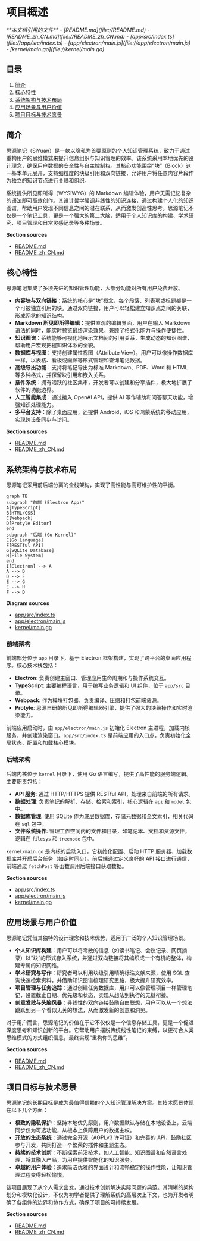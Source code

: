 # 项目概述

<cite>
**本文档引用的文件**
- [README.md](file://README.md)
- [README_zh_CN.md](file://README_zh_CN.md)
- [app/src/index.ts](file://app/src/index.ts)
- [app/electron/main.js](file://app/electron/main.js)
- [kernel/main.go](file://kernel/main.go)
</cite>

## 目录
1. [简介](#简介)
2. [核心特性](#核心特性)
3. [系统架构与技术布局](#系统架构与技术布局)
4. [应用场景与用户价值](#应用场景与用户价值)
5. [项目目标与技术愿景](#项目目标与技术愿景)

## 简介

思源笔记（SiYuan）是一款以隐私为首要原则的个人知识管理系统，致力于通过重构用户的思维模式来提升信息组织与知识管理的效率。该系统采用本地优先的设计理念，确保用户数据的安全性与自主控制权。其核心功能围绕“块”（Block）这一基本单元展开，支持细粒度的块级引用和双向链接，允许用户将任意内容片段作为独立的知识节点进行关联和组织。

系统提供所见即所得（WYSIWYG）的 Markdown 编辑体验，用户无需记忆复杂的语法即可高效创作。其设计哲学强调非线性的知识连接，通过构建个人化的知识图谱，帮助用户发现不同信息之间的潜在联系，从而激发创造性思考。思源笔记不仅是一个笔记工具，更是一个强大的第二大脑，适用于个人知识库的构建、学术研究、项目管理和日常灵感记录等多种场景。

**Section sources**
- [README.md](file://README.md#L63-L114)
- [README_zh_CN.md](file://README_zh_CN.md#L63-L114)

## 核心特性

思源笔记集成了多项先进的知识管理功能，大部分功能对所有用户免费开放。

*   **内容块与双向链接**：系统的核心是“块”概念，每个段落、列表项或标题都是一个可被独立引用的块。通过双向链接，用户可以轻松建立知识点之间的关联，形成网状的知识结构。
*   **Markdown 所见即所得编辑**：提供直观的编辑界面，用户在输入 Markdown 语法的同时，能实时预览最终渲染效果，兼顾了格式化能力与操作便捷性。
*   **知识图谱**：系统能够可视化地展示文档间的引用关系，生成动态的知识图谱，帮助用户宏观把握知识体系的全貌。
*   **数据库与视图**：支持创建属性视图（Attribute View），用户可以像操作数据库一样，以表格、看板或画廊等形式管理和查询笔记数据。
*   **高级导出功能**：支持将笔记导出为标准 Markdown、PDF、Word 和 HTML 等多种格式，并保留块引用和嵌入关系。
*   **插件系统**：拥有活跃的社区集市，开发者可以创建和分享插件，极大地扩展了软件的功能边界。
*   **人工智能集成**：通过接入 OpenAI API，提供 AI 写作辅助和问答聊天功能，增强知识处理能力。
*   **多平台支持**：除了桌面应用，还提供 Android、iOS 和鸿蒙系统的移动应用，实现跨设备同步与访问。

**Section sources**
- [README.md](file://README.md#L117-L189)
- [README_zh_CN.md](file://README_zh_CN.md#L117-L189)

## 系统架构与技术布局

思源笔记采用前后端分离的全栈架构，实现了高性能与高可维护性的平衡。

```mermaid
graph TB
subgraph "前端 (Electron App)"
A[TypeScript]
B[HTML/CSS]
C[Webpack]
D[Protyle Editor]
end
subgraph "后端 (Go Kernel)"
E[Go Language]
F[RESTful API]
G[SQLite Database]
H[File System]
end
I[Electron] --> A
A --> D
D --> F
E --> G
E --> H
F --> D
```

**Diagram sources**
- [app/src/index.ts](file://app/src/index.ts#L0-L231)
- [app/electron/main.js](file://app/electron/main.js#L0-L799)
- [kernel/main.go](file://kernel/main.go#L0-L60)

### 前端架构
前端部分位于 `app` 目录下，基于 Electron 框架构建，实现了跨平台的桌面应用程序。核心技术栈包括：
*   **Electron**: 负责创建主窗口、管理应用生命周期和与操作系统交互。
*   **TypeScript**: 主要编程语言，用于编写业务逻辑和 UI 组件，位于 `app/src` 目录。
*   **Webpack**: 作为模块打包器，负责编译、压缩和打包前端资源。
*   **Protyle**: 思源自研的所见即所得编辑器引擎，提供了强大的块级操作和实时渲染能力。

前端应用启动时，由 `app/electron/main.js` 初始化 Electron 主进程，加载内核服务，并创建渲染窗口。`app/src/index.ts` 是前端应用的入口点，负责初始化全局状态、配置和加载核心模块。

### 后端架构
后端内核位于 `kernel` 目录下，使用 Go 语言编写，提供了高性能的服务端逻辑。主要职责包括：
*   **API 服务**: 通过 HTTP/HTTPS 提供 RESTful API，处理来自前端的所有请求。
*   **数据处理**: 负责笔记的解析、存储、检索和索引，核心逻辑在 `api` 和 `model` 包中。
*   **数据库管理**: 使用 SQLite 作为底层数据库，存储元数据和全文索引，相关代码在 `sql` 包中。
*   **文件系统操作**: 管理工作空间内的文件和目录，如笔记本、文档和资源文件，逻辑在 `filesys` 和 `treenode` 包中。

`kernel/main.go` 是内核的启动入口，它初始化配置、启动 HTTP 服务器、加载数据库并开启后台任务（如定时同步）。前后端通过定义良好的 API 接口进行通信，前端通过 `fetchPost` 等函数调用后端接口获取数据。

**Section sources**
- [app/src/index.ts](file://app/src/index.ts#L0-L231)
- [app/electron/main.js](file://app/electron/main.js#L0-L799)
- [kernel/main.go](file://kernel/main.go#L0-L60)

## 应用场景与用户价值

思源笔记凭借其独特的设计理念和技术优势，适用于广泛的个人知识管理场景。

*   **个人知识库构建**：用户可以将零散的信息（如读书笔记、会议记录、网页摘录）以“块”的形式存入系统，并通过双向链接将其编织成一个有机的整体，构建专属的知识网络。
*   **学术研究与写作**：研究者可以利用块级引用精确标注文献来源，使用 SQL 查询快速检索资料，并借助知识图谱梳理研究思路，极大提升研究效率。
*   **项目管理与任务追踪**：通过创建任务数据库，用户可以像管理项目一样管理笔记，设置截止日期、优先级和状态，实现从想法到执行的无缝衔接。
*   **创意发散与头脑风暴**：非线性的双向链接鼓励自由联想，用户可以从一个想法跳跃到另一个看似无关的想法，从而激发新的创意和洞见。

对于用户而言，思源笔记的价值在于它不仅仅是一个信息存储工具，更是一个促进深度思考和知识创新的平台。它帮助用户摆脱传统线性笔记的束缚，以更符合人类思维模式的方式组织信息，最终实现“重构你的思维”。

**Section sources**
- [README.md](file://README.md#L63-L114)
- [README_zh_CN.md](file://README_zh_CN.md#L63-L114)

## 项目目标与技术愿景

思源笔记的长期目标是成为最值得信赖的个人知识管理解决方案。其技术愿景体现在以下几个方面：

*   **极致的隐私保护**：坚持本地优先原则，用户数据默认存储在本地设备上，云端同步仅为可选功能，从根本上保障用户的数据主权。
*   **开放的生态系统**：通过完全开源（AGPLv3 许可证）和完善的 API，鼓励社区参与开发，共同打造一个繁荣的插件和主题生态。
*   **持续的技术创新**：不断探索前沿技术，如人工智能、知识图谱和自然语言处理，将其融入产品，为用户提供智能化的知识服务。
*   **卓越的用户体验**：追求简洁优雅的界面设计和流畅稳定的操作性能，让知识管理过程变得轻松愉悦。

该项目展现了从个人需求出发，通过技术创新解决实际问题的典范。其清晰的架构划分和模块化设计，不仅为初学者提供了理解系统的高层次上下文，也为开发者明确了各组件的边界和协作方式，确保了项目的可持续发展。

**Section sources**
- [README.md](file://README.md#L63-L114)
- [README_zh_CN.md](file://README_zh_CN.md#L63-L114)